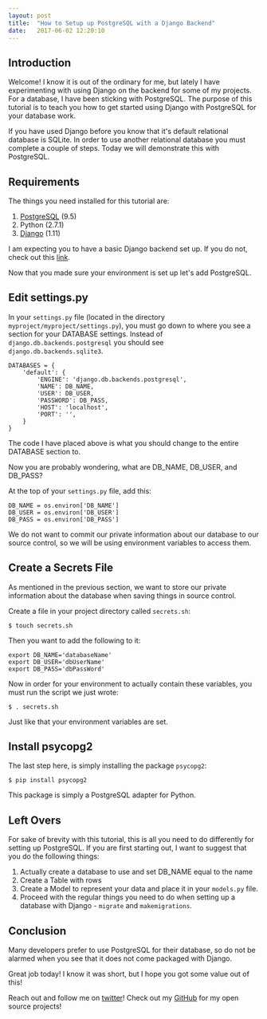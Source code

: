 ```yaml
---
layout: post
title:  "How to Setup up PostgreSQL with a Django Backend"
date:   2017-06-02 12:20:10 
---
```



## Introduction

Welcome! I know it is out of the ordinary for me, but lately I have experimenting with using Django on the backend for some of my projects.  For a database, I have been sticking with PostgreSQL.  The purpose of this tutorial is to teach you how to get started using Django with PostgreSQL for your database work. 

If you have used Django before you know that it's default relational database is SQLite.  In order to use another relational database you must complete a couple of steps.  Today we will demonstrate this with PostgreSQL.

## Requirements

The things you need installed for this tutorial are:

1. [PostgreSQL][psqlInstall] (9.5)
2. Python (2.7.1)
3. [Django][djangoInstall] (1.11)

I am expecting you to have a basic Django backend set up.  If you do not, check out this [link][djangoTut].

Now that you made sure your environment is set up let's add PostgreSQL.

 
## Edit settings.py

In your `settings.py` file (located in the directory `myproject/myproject/settings.py`), you must go down to where you see a section for your DATABASE settings. Instead of `django.db.backends.postgresql` you should see  `django.db.backends.sqlite3`.  

```
DATABASES = {
    'default': {
        'ENGINE': 'django.db.backends.postgresql',
        'NAME': DB_NAME,
        'USER': DB_USER,
        'PASSWORD': DB_PASS,
        'HOST': 'localhost',
        'PORT': '',
    }
}
```

The code I have placed above is what you should change to the entire DATABASE section to.

Now you are probably wondering, what are DB_NAME, DB_USER, and DB_PASS? 

At the top of your `settings.py` file, add this:

```
DB_NAME = os.environ['DB_NAME']
DB_USER = os.environ['DB_USER']
DB_PASS = os.environ['DB_PASS']
```

We do not want to commit our private information about our database to our source control, so we will be using environment variables to access them.

## Create a Secrets File

As mentioned in the previous section, we want to store our private information about the database when saving things in source control.  

Create a file in your project directory called `secrets.sh`: 

```
$ touch secrets.sh
```

Then you want to add the following to it:
```
export DB_NAME='databaseName'
export DB_USER='dbUserName'
export DB_PASS='dbPassWord'
```

Now in order for your environment to actually contain these variables, you must run the script we just wrote:

```
$ . secrets.sh
```

Just like that your environment variables are set.

## Install psycopg2

The last step here, is simply installing the package `psycopg2`:

```
$ pip install psycopg2
```

This package is simply a PostgreSQL adapter for Python.

## Left Overs

For sake of brevity with this tutorial, this is all you need to do differently for setting up PostgreSQL. If you are first starting out, I want to suggest that you do the following things:

1. Actually create a database to use and set DB_NAME equal to the name
2. Create a Table with rows
3. Create a Model to represent your data and place it in your `models.py` file.
4. Proceed with the regular things you need to do when setting up a database with Django - `migrate` and `makemigrations`.

## Conclusion

Many developers prefer to use PostgreSQL for their database, so do not be alarmed when you see that it does not come packaged with Django. 

Great job today! I know it was short, but I hope you got some value out of this!

Reach out and follow me on [twitter][twitter]!  Check out my [GitHub][github] for my open source projects!


[github]: https://github.com/acucciniello
[twitter]: https://twitter.com/antocucciniello
[psqlInstall]: http://postgresguide.com/setup/install.html
[djangoInstall]: https://docs.djangoproject.com/en/1.11/howto/
[djangoTut]: https://docs.djangoproject.com/en/1.11/intro/tutorial01/
